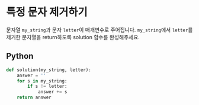 # 특정 문자 제거하기
문자열 `my_string`과 문자 `letter`이 매개변수로 주어집니다. `my_string`에서 `letter`를 제거한 문자열을 return하도록 solution 함수를 완성해주세요.

## Python
```python
def solution(my_string, letter):
    answer = ''
    for s in my_string:
        if s != letter:
            answer += s
    return answer
```